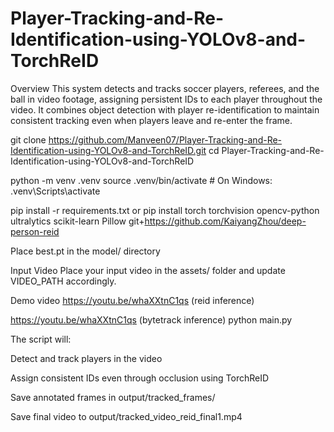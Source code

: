# Player-Tracking-and-Re-Identification-using-YOLOv8-and-TorchReID

Overview
This system detects and tracks soccer players, referees, and the ball in video footage, assigning persistent IDs to each player throughout the video. It combines object detection with player re-identification to maintain consistent tracking even when players leave and re-enter the frame.

git clone https://github.com/Manveen07/Player-Tracking-and-Re-Identification-using-YOLOv8-and-TorchReID.git
cd Player-Tracking-and-Re-Identification-using-YOLOv8-and-TorchReID

python -m venv .venv
source .venv/bin/activate # On Windows: .venv\Scripts\activate

pip install -r requirements.txt
or
pip install torch torchvision opencv-python ultralytics scikit-learn Pillow git+https://github.com/KaiyangZhou/deep-person-reid

Place best.pt in the model/ directory

Input Video
Place your input video in the assets/ folder and update VIDEO_PATH accordingly.

Demo video
https://youtu.be/whaXXtnC1qs (reid inference)

https://youtu.be/whaXXtnC1qs (bytetrack inference)
python main.py

The script will:

Detect and track players in the video

Assign consistent IDs even through occlusion using TorchReID

Save annotated frames in output/tracked_frames/

Save final video to output/tracked_video_reid_final1.mp4

